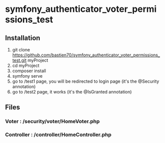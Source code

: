 # symfony_authenticator_voter_permissions_test

## Installation
1. git clone https://github.com/bastien70/symfony_authenticator_voter_permissions_test.git myProject
2. cd myProject
3. composer install
4. symfony serve
5. go to /test1 page, you will be redirected to login page (it's the @Security annotation)
6. go to /test2 page, it works (it's the @IsGranted annotation)

## Files

### Voter : /security/voter/HomeVoter.php
### Controller : /controller/HomeController.php
